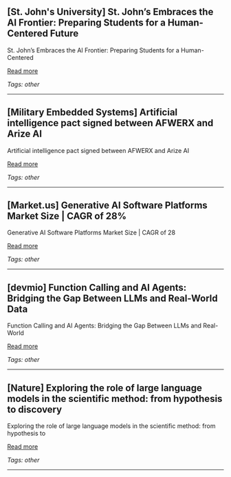 ## [St. John's University] St. John’s Embraces the AI Frontier: Preparing Students for a Human-Centered Future

St. John’s Embraces the AI Frontier: Preparing Students for a Human-Centered

[Read more](https://www.stjohns.edu/news-media/news/2025-08-12/st-johns-embraces-ai-frontier-preparing-students-human-centered-future)

_Tags: other_

---
## [Military Embedded Systems] Artificial intelligence pact signed between AFWERX and Arize AI

Artificial intelligence pact signed between AFWERX and Arize AI

[Read more](https://militaryembedded.com/ai/machine-learning/artificial-intelligence-pact-signed-between-afwerx-and-arize-ai)

_Tags: other_

---
## [Market.us] Generative AI Software Platforms Market Size | CAGR of 28%

Generative AI Software Platforms Market Size | CAGR of 28

[Read more](https://market.us/report/generative-ai-software-platforms-market/)

_Tags: other_

---
## [devmio] Function Calling and AI Agents: Bridging the Gap Between LLMs and Real-World Data

Function Calling and AI Agents: Bridging the Gap Between LLMs and Real-World

[Read more](https://devm.io/machine-learning/llm-function-calling-ai-agents)

_Tags: other_

---
## [Nature] Exploring the role of large language models in the scientific method: from hypothesis to discovery

Exploring the role of large language models in the scientific method: from hypothesis to

[Read more](https://www.nature.com/articles/s44387-025-00019-5)

_Tags: other_

---

